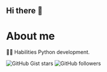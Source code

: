 ## Hi there 👋

<!--
**emmaxd00/emmaxd00** is a ✨ _special_ ✨ repository because its `README.md` (this file) appears on your GitHub profile.

Here are some ideas to get you started:

- 🔭 Python...
- 🌱 I’m currently learning ...
- 👯 I’m looking to collaborate on ...
- 🤔 I’m looking for help with ...
- 💬 Ask me about ...
- 📫 How to reach me: ...
- 😄 Pronouns: ...
- ⚡ Fun fact: ...
-->
# About me
🙇‍♂️ Habilities
Python development. 

![GitHub Gist stars](https://img.shields.io/github/gist/stars/48e9ae8b11211730062d93ee7dd4e078)
![GitHub followers](https://img.shields.io/github/followers/emmaxd00)


